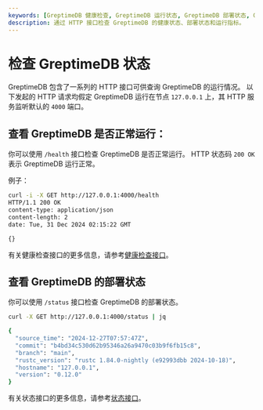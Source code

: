 ```yaml
---
keywords: [GreptimeDB 健康检查, GreptimeDB 运行状态, GreptimeDB 部署状态, GreptimeDB 运行指标]
description: 通过 HTTP 接口检查 GreptimeDB 的健康状态、部署状态和运行指标。
---
```


# 检查 GreptimeDB 状态

GreptimeDB 包含了一系列的 HTTP 接口可供查询 GreptimeDB 的运行情况。
以下发起的 HTTP 请求均假定 GreptimeDB 运行在节点 `127.0.0.1` 上，其 HTTP 服务监听默认的 `4000` 端口。

## 查看 GreptimeDB 是否正常运行：

你可以使用 `/health` 接口检查 GreptimeDB 是否正常运行。
HTTP 状态码 `200 OK` 表示 GreptimeDB 运行正常。

例子：

```bash
curl -i -X GET http://127.0.0.1:4000/health
HTTP/1.1 200 OK
content-type: application/json
content-length: 2
date: Tue, 31 Dec 2024 02:15:22 GMT

{}
```

有关健康检查接口的更多信息，请参考[健康检查接口](/reference/http-endpoints.md#健康检查)。

## 查看 GreptimeDB 的部署状态

你可以使用 `/status` 接口检查 GreptimeDB 的部署状态。

```bash
curl -X GET http://127.0.0.1:4000/status | jq

{
  "source_time": "2024-12-27T07:57:47Z",
  "commit": "b4bd34c530d62b95346a26a9470c03b9f6fb15c8",
  "branch": "main",
  "rustc_version": "rustc 1.84.0-nightly (e92993dbb 2024-10-18)",
  "hostname": "127.0.0.1",
  "version": "0.12.0"
}
```

有关状态接口的更多信息，请参考[状态接口](/reference/http-endpoints.md#状态)。


